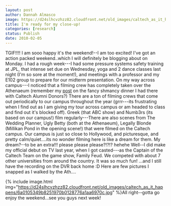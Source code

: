 ```yaml
---
layout: post
author: Dannah Almasco
image: https://d24slhcvzhzz82.cloudfront.net/old_images/caltech_as_it_happens/6a0105349b8251970b0120a867c737970b.jpg
title: I'm ready for my close-up!
categories: [research]
status: Publish
date: 2010-02-05
---
```


TGIF!!!!
I am sooo happy it's the weekend!--I am too excited! I've got an action packed weekend..which I will definitely be blogging about on Monday. I had a rough week---I had some pressure systems safety training at JPL, that intense set due on Wednesday, yoga and 2 dance classes last night (I'm so sore at the moment!), and meetings with a professor and my E102 group to prepare for our midterm presentation. 
On my way across campus---I noticed that a filming crew has completely taken over the Athenaeum (remember my <a href="https://caltech.typepad.com/caltech_as_it_happens/2009/12/dinner-at-the-athenaeum.html">post</a> on the fancy shmancy dinner I had there with Caltech Alumni Donors?) There are a ton of filming crews that come out periodically to our campus throughout the year (grrr---its frustrating when I find out as I am giving my tour across campus or am headed to class and find out it's blocked off). Greek (that ABC show) and Numb3rs (its based on our campus!) film regularly---There are also scenes from The Wedding Planner, Ugly Betty (both at the Athenaeum), Legally Blonde (Millikan Pond in the opening scene!) that were filmed on the Caltech campus. 
Our campus is just so close to Hollywood, and picturesque, and pretty calm/quiet....its no wonder filming here is like a dream for them. My dream?--to be an extra!!! please please please?!?!? hehehe
Well--I did make my official debut on TV last year, when I got casted---as the Captain of the Caltech Team on the game show, Family Feud. We competed with about 7 other universities from around the country. It was so much fun! ...and I still have the recording on the DVR back home :D
Here are few pictures I snapped as I walked by the Ath....


{% include image.html img="https://d24slhcvzhzz82.cloudfront.net/old_images/caltech_as_it_happens/6a0105349b8251970b0128776a1aa6970c.jpg" %}All right--gotta go enjoy the weekend...see you guys next week!
